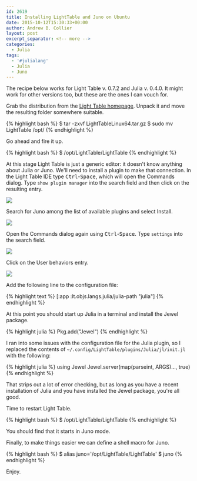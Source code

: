 ```yaml
---
id: 2619
title: Installing LightTable and Juno on Ubuntu
date: 2015-10-12T15:30:33+00:00
author: Andrew B. Collier
layout: post
excerpt_separator: <!-- more -->
categories:
  - Julia
tags:
  - '#julialang'
  - Julia
  - Juno
---
```

The recipe below works for Light Table v. 0.7.2 and Julia v. 0.4.0. It might work for other versions too, but these are the ones I can vouch for.

<!-- more -->

Grab the distribution from the [Light Table homepage](http://lighttable.com/). Unpack it and move the resulting folder somewhere suitable.

{% highlight bash %}
$ tar -zxvf LightTableLinux64.tar.gz
$ sudo mv LightTable /opt/
{% endhighlight %}

Go ahead and fire it up.

{% highlight bash %}
$ /opt/LightTable/LightTable
{% endhighlight %}

At this stage Light Table is just a generic editor: it doesn't know anything about Julia or Juno. We'll need to install a plugin to make that connection. In the Light Table IDE type <kbd>Ctrl</kbd>-<kbd>Space</kbd>, which will open the Commands dialog. Type `show plugin manager` into the search field and then click on the resulting entry.

<img src="{{ site.baseurl }}/static/img/2015/10/light-table-plugin-manager.jpg">

Search for Juno among the list of available plugins and select Install.

<img src="{{ site.baseurl }}/static/img/2015/10/light-table-plugin-search.jpg">

Open the Commands dialog again using <kbd>Ctrl</kbd>-<kbd>Space</kbd>. Type `settings` into the search field.

<img src="{{ site.baseurl }}/static/img/2015/10/light-table-settings.jpg">

Click on the User behaviors entry.

<img src="{{ site.baseurl }}/static/img/2015/10/light-table-user-behaviours.jpg">

Add the following line to the configuration file:

{% highlight text %}
[:app :lt.objs.langs.julia/julia-path "julia"]
{% endhighlight %}

At this point you should start up Julia in a terminal and install the Jewel package.

{% highlight julia %}
Pkg.add("Jewel")
{% endhighlight %}

I ran into some issues with the configuration file for the Julia plugin, so I replaced the contents of `~/.config/LightTable/plugins/Julia/jl/init.jl` with the following:

{% highlight julia %}
using Jewel
Jewel.server(map(parseint, ARGS)..., true)
{% endhighlight %}

That strips out a lot of error checking, but as long as you have a recent installation of Julia and you have installed the Jewel package, you're all good.

Time to restart Light Table.

{% highlight bash %}
$ /opt/LightTable/LightTable
{% endhighlight %}

You should find that it starts in Juno mode.

Finally, to make things easier we can define a shell macro for Juno.

{% highlight bash %}
$ alias juno='/opt/LightTable/LightTable'
$ juno
{% endhighlight %}

Enjoy.
